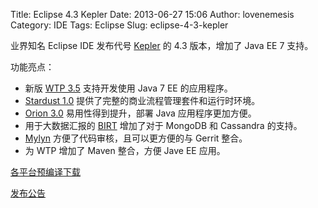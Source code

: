 Title: Eclipse 4.3 Kepler
Date: 2013-06-27 15:06
Author: lovenemesis
Category: IDE
Tags: Eclipse
Slug: eclipse-4-3-kepler

业界知名 Eclipse IDE 发布代号
[Kepler](http://eclipse.org/kepler/kepler.php) 的 4.3 版本，增加了 Java
EE 7 支持。

功能亮点：

-   新版 [WTP 3.5](http://www.eclipse.org/webtools/) 支持开发使用 Java 7
    EE 的应用程序。
-   [Stardust 1.0](http://www.eclipse.org/stardust/)
    提供了完整的商业流程管理套件和运行时环境。
-   [Orion 3.0](http://www.eclipse.org/orion) 易用性得到提升，部署 Java
    应用程序更加方便。
-   用于大数据汇报的 [BIRT](http://www.eclipse.org/birt/) 增加了对于
    MongoDB 和 Cassandra 的支持。
-   [Mylyn](http://www.eclipse.org/mylyn/)
    方便了代码审核，且可以更方便的与 Gerrit 整合。
-   为 WTP 增加了 Maven 整合，方便 Jave EE 应用。

[各平台预编译下载](http://www.eclipse.org/downloads/)

[发布公告](http://eclipse.org/kepler/)
